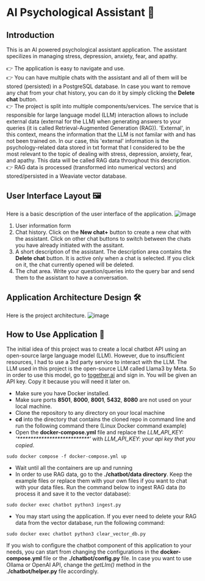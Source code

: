 # AI Psychological Assistant 🤖
## Introduction 
This is an AI powered psychological assistant application. The assistant specilizes in managing stress, depression, anxiety, fear, and apathy.  
  
👉 The application is easy to navigate and use.  
👉 You can have multiple chats with the assistant and all of them will be stored (persisted) in a PostgreSQL database. In case you want to remove any chat from your chat history, you can do it by simply clicking the **Delete chat** button.  
👉 The project is split into multiple components/services. The service that is responsible for large language model (LLM) interaction allows to include external data (external for the LLM) when generating answers to your queries (it is called Retrieval-Augmented Generation (RAG)). 'External', in this context, means the information that the LLM is not familar with and has not been trained on. In our case, this 'external' information is the psychology-related data stored in txt format that I considered to be the most relevant to the topic of dealing with stress, depression, anxiety, fear, and apathy. This data will be called RAG data throughout this description.  
👉 RAG data is processed (transformed into numerical vectors) and stored/persisted in a Weaviate vector database.
## User Interface Layout 🖼️
Here is a basic description of the user interface of the application.
![image](https://github.com/PolarBearPolar/ai_chatbot/assets/88388315/d896f639-089a-46cc-8f9a-4ecefca705d9)
1. User information form
2. Chat history. Click on the **New chat+** button to create a new chat with the assistant. Click on other chat buttons to switch between the chats you have already initiated with the assitant.
3. A short description of the assistant. The description area contains the **Delete chat** button. It is active only when a chat is selected. If you click on it, the chat currently opened will be deleted.
4. The chat area. Write your question/queries into the query bar and send them to the assistant to have a conversation.
## Application Architecture Design 🛠️
Here is the project architecture.
![image](https://github.com/PolarBearPolar/ai_chatbot/assets/88388315/95e0f823-2187-4c5a-aec5-d546fbdc2f9f)
## How to Use Application 🚀
The initial idea of this project was to create a local chatbot API using an open-source large language model (LLM). However, due to insufficient resources, I had to use a 3rd party service to interact with the LLM. The LLM used in this project is the open-source LLM called Llama3 by Meta. So in order to use this model, go to [together.ai](https://www.together.ai/) and sign in. You will be given an API key. Copy it because you will need it later on.
- Make sure you have Docker installed.
- Make sure ports **8501**, **8000**, **8001**, **5432**, **8080** are not used on your local machine.
- Clone the repository to any directory on your local machine
- **cd** into the directory that contains the cloned repo in command line and run the following command there (Linux Docker command example)
- Open the **docker-compose.yml** file and replace the *LLM_API_KEY: '\*\*\*\*\*\*\*\*\*\*\*\*\*\*\*\*\*\*\*\*\*\*\*\*\*\*\*'* with *LLM_API_KEY: your api key that you copied*.
```
sudo docker compose -f docker-compose.yml up
```
- Wait until all the containers are up and running
- In order to use RAG data, go to the **./chatbot/data directory**. Keep the example files or replace them with your own files if you want to chat with your data files. Run the command below to ingest RAG data (to process it and save it to the vector database):
```
sudo docker exec chatbot python3 ingest.py
```
- You may start using the application.
If you ever need to delete your RAG data from the vector database, run the following command:
```
sudo docker exec chatbot python3 clear_vector_db.py
```
If you wish to configure the chatbot component of this application to your needs, you can start from changing the configurations in the **docker-compose.yml** file or the **./chatbot/config.py** file. In case you want to use Ollama or OpenAI API, change the *getLlm()* method in the **./chatbot/helper.py** file accordingly.
